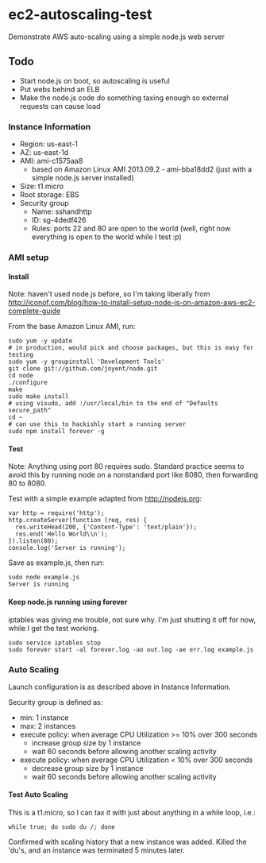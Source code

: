 # ec2-autoscaling-test

Demonstrate AWS auto-scaling using a simple node.js web server

## Todo

* Start node.js on boot, so autoscaling is useful
* Put webs behind an ELB
* Make the node.js code do something taxing enough so external requests can cause load

### Instance Information

* Region: us-east-1
* AZ: us-east-1d
* AMI: ami-c1575aa8
    * based on Amazon Linux AMI 2013.09.2 - ami-bba18dd2 (just with a simple node.js server installed)
* Size: t1.micro
* Root storage: EBS
* Security group
    * Name: sshandhttp
    * ID: sg-4dedf426
    * Rules: ports 22 and 80 are open to the world (well, right now everything is open to the world while I test :p)

### AMI setup

#### Install

Note: haven't used node.js before, so I'm taking liberally from http://iconof.com/blog/how-to-install-setup-node-js-on-amazon-aws-ec2-complete-guide

From the base Amazon Linux AMI, run:

	sudo yum -y update
	# in production, would pick and choose packages, but this is easy for testing
	sudo yum -y groupinstall 'Development Tools'
	git clone git://github.com/joyent/node.git
	cd node
	./configure
	make
	sudo make install
	# using visudo, add :/usr/local/bin to the end of "Defaults    secure_path"
	cd ~
	# can use this to hackishly start a running server
	sudo npm install forever -g

#### Test

Note: Anything using port 80 requires sudo. Standard practice seems to avoid this by running node on a nonstandard port like 8080, then forwarding 80 to 8080.

Test with a simple example adapted from http://nodejs.org:

    var http = require('http');
    http.createServer(function (req, res) {
      res.writeHead(200, {'Content-Type': 'text/plain'});
      res.end('Hello World\\n');
    }).listen(80);
    console.log('Server is running');

Save as example.js, then run:

    sudo node example.js
    Server is running

#### Keep node.js running using forever

iptables was giving me trouble, not sure why. I'm just shutting it off for now, while I get the test working.

    sudo service iptables stop
    sudo forever start -al forever.log -ao out.log -ae err.log example.js

### Auto Scaling

Launch configuration is as described above in Instance Information.

Security group is defined as:

* min: 1 instance
* max: 2 instances
* execute policy: when average CPU Utilization >= 10% over 300 seconds
    * increase group size by 1 instance
    * wait 60 seconds before allowing another scaling activity
* execute policy: when average CPU Utilization < 10% over 300 seconds
    * decrease group size by 1 instance
    * wait 60 seconds before allowing another scaling activity

#### Test Auto Scaling

This is a t1.micro, so I can tax it with just about anything in a while loop, i.e.:

    while true; do sudo du /; done

Confirmed with scaling history that a new instance was added. Killed the 'du's, and an instance was terminated 5 minutes later.
